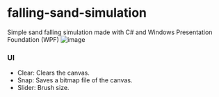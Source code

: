 # falling-sand-simulation
Simple sand falling simulation made with C# and Windows Presentation Foundation (WPF)
![image](https://github.com/Syrux64/falling-sand-simulation/assets/118998822/a23ed235-1bcd-4162-9c80-2d0611be05fd)

### UI
- Clear: Clears the canvas.
- Snap: Saves a bitmap file of the canvas.
- Slider: Brush size.
